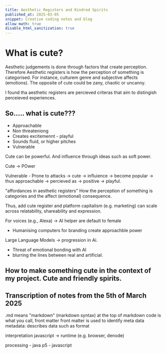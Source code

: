 ```yaml
---
title: Aesthetic Registers and Kindred Spirits
published_at: 2025-03-05
snippet: Creative coding notes and blog
allow math: true
disable_html_sanitization: true 
---
```


# What is cute?

Aesthetic judgements is done through factors that create perception.
Therefore Aesthetic registers is how the perception of something is categorised. For instance, culturem genre and subjective affects (emotions).
The opposite of cute could be zany, chaotic or uncanny. 

I found tha aesthetic registers are percieved criteras that aim to distingish perceieved experiences.

## So..... what is cute???

- Approachable
- Non threateniong
- Creates excitemennt - playful
- Sounds fluid, or higher pitches
- Vulnerable

Cute can be powerful. And influence through ideas such as soft power.

Cute -> POwer

Vulnerable - Prone to attacks -> cute -> influience -> become popular -> thus approachable -> percieved as -> positive -> playful.

"affordances in aesthetic registers"
How the perception of something is categories and the affect (emotional) consequence. 

Thus, add cute register and platform capitalism (e.g. marketing) can scale across relatability, shareability and expression. 

For voices (e.g., Alexa) -> AI helper are default to female
- Humanising computers for branding create approachble power

Large Language Models -> progression in Ai.
- Threat of emotional bonding with AI
- blurring the lines between real and artificial. 

## How to make something cute in the context of my project. Cute and friendly spirits. 




## Transcription of notes from the 5th of March 2025 

.md means "markdown" (markdown syntax)
at the top of markdown code is what you call, front matter 
front matter is used to identify meta data 
metadata: describes data such as format




interpretation javascript -> runtime (e.g. browser, denode) 

processing - java
p5 - javascript

